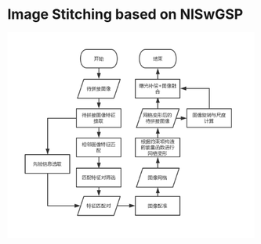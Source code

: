 # Image Stitching based on NISwGSP

![flowpath](https://github.com/BKAUTO/ImageStitching-based-on-NISwGSP/blob/master/flowPath.png)
